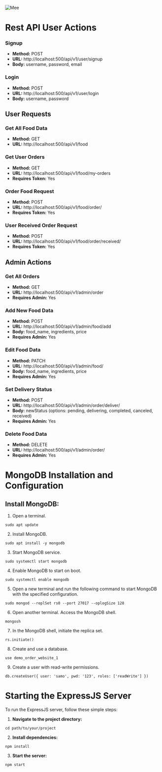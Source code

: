 ![Mee](https://www.google.com/url?sa=i&url=https%3A%2F%2Femoji.gg%2Femoji%2F2319-muslim-gigachad&psig=AOvVaw1vdOtQfvHNudAm0SY6UuOQ&ust=1710170491459000&source=images&cd=vfe&opi=89978449&ved=0CBMQjRxqFwoTCJiP-Nb_6YQDFQAAAAAdAAAAABAE)
# Rest API User Actions

### Signup

- **Method:** POST
- **URL:** http://localhost:500/api/v1/user/signup
- **Body:** username, password, email

### Login

- **Method:** POST
- **URL:** http://localhost:500/api/v1/user/login
- **Body:** username, password

## User Requests

### Get All Food Data

- **Method:** GET
- **URL:** http://localhost:500/api/v1/food

### Get User Orders

- **Method:** GET
- **URL:** http://localhost:500/api/v1/food/my-orders
- **Requires Token:** Yes

### Order Food Request

- **Method:** POST
- **URL:** http://localhost:500/api/v1/food/order/<food ID>
- **Requires Token:** Yes

### User Received Order Request

- **Method:** POST
- **URL:** http://localhost:500/api/v1/food/order/received/<food ID>
- **Requires Token:** Yes

## Admin Actions

### Get All Orders

- **Method:** GET
- **URL:** http://localhost:500/api/v1/admin/order
- **Requires Admin:** Yes

### Add New Food Data

- **Method:** POST
- **URL:** http://localhost:500/api/v1/admin/food/add
- **Body:** food_name, ingredients, price
- **Requires Admin:** Yes

### Edit Food Data

- **Method:** PATCH
- **URL:** http://localhost:500/api/v1/admin/food/<food ID>
- **Body:** food_name, ingredients, price
- **Requires Admin:** Yes

### Set Delivery Status

- **Method:** POST
- **URL:** http://localhost:500/api/v1/admin/order/deliver/<food ID>
- **Body:** newStatus (options: pending, delivering, completed, canceled, received)
- **Requires Admin:** Yes

### Delete Food Data

- **Method:** DELETE
- **URL:** http://localhost:500/api/v1/admin/order/<food ID>
- **Requires Admin:** Yes

# MongoDB Installation and Configuration

## Install MongoDB:

1. Open a terminal.
```
sudo apt update
```

2. Install MongoDB.
```
sudo apt install -y mongodb
```

3. Start MongoDB service.
```
sudo systemctl start mongodb
```

4. Enable MongoDB to start on boot.
```
sudo systemctl enable mongodb
```

5. Open a new terminal and run the following command to start MongoDB with the specified configuration.
```
sudo mongod --replSet rs0 --port 27017 --oplogSize 128
```

6. Open another terminal.
Access the MongoDB shell.
```
mongosh
```

7. In the MongoDB shell, initiate the replica set.
```
rs.initiate()
```

8. Create and use a database.
```
use demo_order_website_1
```

9. Create a user with read-write permissions.
```
db.createUser({ user: 'samo', pwd: '123', roles: ['readWrite'] })
```

# Starting the ExpressJS Server

To run the ExpressJS server, follow these simple steps:

1. **Navigate to the project directory:**
```
cd path/to/your/project
```

2. **Install dependencies:**
```
npm install
```

3. **Start the server:**
```
npm start
```
